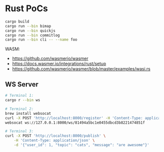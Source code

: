 # Rust PoCs

```bash
cargo build
cargo run --bin bimap
cargo run --bin quickjs
cargo run --bin commitlog
cargo run --bin cli -- --name foo
```

WASM:

- https://github.com/wasmerio/wasmer
- https://docs.wasmer.io/integrations/rust/setup
- https://github.com/wasmerio/wasmer/blob/master/examples/wasi.rs

## WS Server

```bash
# Terminal 1:
cargo r --bin ws

# Terminal 2:
brew install websocat
curl -X POST 'http://localhost:8000/register' -H 'Content-Type: application/json' -d '{ "user_id": 1 }'
websocat ws://127.0.0.1:8000/ws/81494a5bc1e0455dbcd3b8221474851f

# Terminal 3:
curl -X POST 'http://localhost:8000/publish' \
    -H 'Content-Type: application/json' \
    -d '{"user_id": 1, "topic": "cats", "message": "are awesome"}'
```
